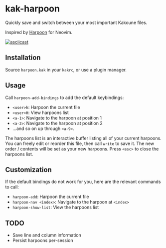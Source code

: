 # kak-harpoon

Quickly save and switch between your most important Kakoune files.

Inspired by [Harpoon](https://github.com/ThePrimeagen/harpoon) for Neovim.

[![asciicast](https://asciinema.org/a/MH4yLhuW5y4ryWQRxz7VZxD4Q.svg)](https://asciinema.org/a/MH4yLhuW5y4ryWQRxz7VZxD4Q)

## Installation

Source `harpoon.kak` in your `kakrc`, or use a plugin manager.

## Usage

Call `harpoon-add-bindings` to add the default keybindings:

- `<user>h`: Harpoon the current file
- `<user>H`: View harpoons list
- `<a-1>`: Navigate to the harpoon at position 1
- `<a-2>`: Navigate to the harpoon at position 2
- ...and so on up through `<a-9>`.

The harpoons list is an interactive buffer listing all of your current
harpoons. You can freely edit or reorder this file, then call `write` to save
it. The new order / contents will be set as your new harpoons. Press `<esc>` to
close the harpoons list.

## Customization

If the default bindings do not work for you, here are the relevant commands to call:

- `harpoon-add`: Harpoon the current file
- `harpoon-nav <index>`: Navigate to the harpoon at `<index>`
- `harpoon-show-list`: View the harpoons list

## TODO

- Save line and column information
- Persist harpoons per-session
